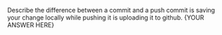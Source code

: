 Describe the difference between a commit and a push
commit is saving your change locally while pushing it is uploading it to github.
{YOUR ANSWER HERE}